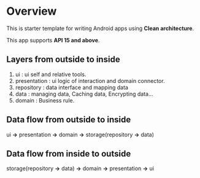 # Overview

This is starter template for writing Android apps using **Clean architecture**.

This app supports **API 15 and above**.

## Layers from outside to inside

1. ui : ui self and relative tools.
2. presentation : ui logic of interaction and domain connector.
3. repository : data interface and mapping data
3. data : managing data, Caching data, Encrypting data...
4. domain : Business rule.

## Data flow from outside to inside

ui **->** presentation **->** domain **->** storage(repository **->** data)

## Data flow from inside to outside

storage(repository **->** data) **->** domain **->** presentation **->** ui